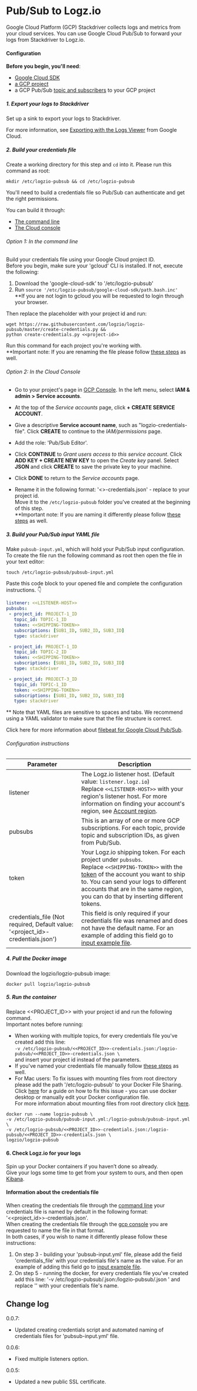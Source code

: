 # Pub/Sub to Logz.io

Google Cloud Platform (GCP) Stackdriver collects logs and metrics from your cloud services.
You can use Google Cloud Pub/Sub to forward your logs from Stackdriver to Logz.io.

#### Configuration

**Before you begin, you'll need**: 
* [Google Cloud SDK](https://cloud.google.com/sdk/docs/quickstarts)
* [a GCP project](https://console.cloud.google.com/projectcreate)
* a GCP Pub/Sub [topic and subscribers](https://cloud.google.com/pubsub/docs/quickstart-console) to your GCP project

<div class="tasklist">

##### 1. Export your logs to Stackdriver

Set up a sink to export your logs to Stackdriver.

For more information, see
[Exporting with the Logs Viewer](https://cloud.google.com/logging/docs/export/configure_export_v2)
from Google Cloud.

##### 2. Build your credentials file

Create a working directory for this step and `cd` into it.
Please run this command as root:

```shell
mkdir /etc/logzio-pubsub && cd /etc/logzio-pubsub
```

You'll need to build a credentials file so Pub/Sub can authenticate
and get the right permissions.

You can build it through:
* [The command line](#credentials-cmd) 
* [The Cloud console](#credentials-console)

<div id ="credentials-cmd">

###### Option 1: In the command line

Build your credentials file using your Google Cloud project ID.  
Before you begin, make sure your 'gcloud' CLI is installed. If not, execute the following:  
  1. Download the 'google-cloud-sdk' to '/etc/logzio-pubsub'
  2. Run  ```source '/etc/logzio-pubsub/google-cloud-sdk/path.bash.inc'```  
 **If you are not login to gcloud you will be requested to login through your browser.
 
Then replace the placeholder with your project id and run:

```shell
wget https://raw.githubusercontent.com/logzio/logzio-pubsub/master/create-credentials.py &&
python create-credentials.py <<project-id>>
```

Run this command for each project you're working with.  
**Important note: If you are renaming the file please follow [these steps](#cred-info) as well.


</div>
<div id ="credentials-console">

###### Option 2: In the Cloud Console

* Go to your project's page in [GCP Console](https://console.cloud.google.com).
In the left menu, select **IAM & admin > Service accounts**.

* At the top of the _Service accounts_ page, click **+ CREATE SERVICE ACCOUNT**.

* Give a descriptive **Service account name**, such as "logzio-credentials-file".
Click **CREATE** to continue to the _IAM/permissions_ page.

* Add the role: 'Pub/Sub Editor'.

* Click **CONTINUE** to _Grant users access to this service account_.
Click **ADD KEY + CREATE NEW KEY** to open the _Create key_ panel.
Select **JSON** and click **CREATE** to save the private key to your machine.

* Click **DONE** to return to the _Service accounts_ page.

* Rename it in the following format: '<<project-id>>-credentials.json' - replace to your project id.  
Move it to the `/etc/logzio-pubsub` folder you've created
at the beginning of this step.  
**Important note: If you are naming it differently please follow [these steps](#cred-info) as well.

</div>

##### 3. Build your Pub/Sub input YAML file

Make `pubsub-input.yml`, which will hold your Pub/Sub input configuration.  
To create the file run the following command as root then open the file in your text editor:
```shell
touch /etc/logzio-pubsub/pubsub-input.yml
```
Paste this code block to your opened file and complete the configuration instructions. 👇

```yaml
listener: <<LISTENER-HOST>>
pubsubs:
 - project_id: PROJECT-1_ID
   topic_id: TOPIC-1_ID
   token: <<SHIPPING-TOKEN>>
   subscriptions: [SUB1_ID, SUB2_ID, SUB3_ID]
   type: stackdriver

 - project_id: PROJECT-1_ID
   topic_id: TOPIC-2_ID
   token: <<SHIPPING-TOKEN>>
   subscriptions: [SUB1_ID, SUB2_ID, SUB3_ID]
   type: stackdriver

 - project_id: PROJECT-3_ID
   topic_id: TOPIC-1_ID
   token: <<SHIPPING-TOKEN>>
   subscriptions: [SUB1_ID, SUB2_ID, SUB3_ID]
   type: stackdriver
```
** Note that YAML files are sensitive to spaces and tabs. We recommend using a YAML validator to make sure that the file structure is correct.

Click here for more information about [filebeat for Google Cloud Pub/Sub](https://www.elastic.co/guide/en/beats/filebeat/master/filebeat-input-google-pubsub.html#filebeat-input-google-pubsub).
###### Configuration instructions

| Parameter | Description |
|---|---|
| listener | The Logz.io listener host. (Default value: `listener.logz.io`) <br> Replace `<<LISTENER-HOST>>` with your region's listener host. For more information on finding your account's region, see [Account region](https://docs.logz.io/user-guide/accounts/account-region.html). |
| pubsubs | This is an array of one or more GCP subscriptions. For each topic, provide topic and subscription IDs, as given from Pub/Sub. |
| token | Your Logz.io shipping token. For each project under `pubsubs`. <br> Replace `<<SHIPPING-TOKEN>>` with the [token](https://app.logz.io/#/dashboard/settings/general) of the account you want to ship to. You can send your logs to different accounts that are in the same region, you can do that by inserting different tokens. |
| credentials_file (Not required, Default value: '<project_id>-credentials.json') | This field is only required if your credentials file was renamed and does not have the default name. For an example of adding this field go to [input example file](https://github.com/logzio/logzio-pubsub/blob/master/pubsub-input-example.yml). |

##### 4. Pull the Docker image

Download the logzio/logzio-pubsub image:

```shell
docker pull logzio/logzio-pubsub
```

##### 5. Run the container

Replace <<PROJECT_ID>>  with your project id and run the following command.  
Important notes before running:

* When working with multiple topics, for every credentials file you've created add this line:  
```-v /etc/logzio-pubsub/<<PROJECT_ID>>-credentials.json:/logzio-pubsub/<<PROJECT_ID>>-credentials.json \```  
and insert your project id instead of the parameters. 
* If you've named your credentials file manually follow [these steps](#cred-info) as well.   
* For Mac users: To fix issues with mounting files from root directory please add the path '/etc/logzio-pubsub' to your Docker File Sharing. Click [here](https://medium.com/effy-tech/fixing-the-var-folders-error-in-docker-for-mac-v2-2-3-2a40e776132d) for a guide on how to fix this issue - you can use docker desktop or manually edit your Docker configuration file.  
For more information about mounting files from root directory click [here](https://docs.docker.com/docker-for-mac/osxfs/#namespaces).

```shell
docker run --name logzio-pubsub \
-v /etc/logzio-pubsub/pubsub-input.yml:/logzio-pubsub/pubsub-input.yml \
-v /etc/logzio-pubsub/<<PROJECT_ID>>-credentials.json:/logzio-pubsub/<<PROJECT_ID>>-credentials.json \
logzio/logzio-pubsub
```

#### 6. Check Logz.io for your logs

Spin up your Docker containers if you haven’t done so already.  
Give your logs some time to get from your system to ours,
and then open [Kibana](https://app.logz.io/#/dashboard/kibana).

<div id="cred-info">

####  Information about the credentials file
When creating the credentials file through the [command line](#credentials-cmd) your credentials file is named by default in the following format:  
'<<project_id>>-credentials.json'.  
When creating the credentials file through the [gcp console](#credentials-console) you are requested to name the file in that format.  
In both cases, if you wish to name it differently please follow these instructions:
1. On step 3 - building your 'pubsub-input.yml' file, please add the field 'credentials_file' with your credentials file's name as the value.
For an example of adding this field go to [input example file](https://github.com/logzio/logzio-pubsub/blob/master/pubsub-input-example.yml).
2. On step 5 - running the docker, for every credentials file you've created add this line:
'-v /etc/logzio-pubsub/<credentials-file-name>.json:/logzio-pubsub/<credentials-file-name>.json \'
and replace '<credentials-file-name>' with your credentials file's name.
</div>

## Change log
0.0.7:
   - Updated creating credentials script and automated naming of credentials files for 'pubsub-input.yml' file.

0.0.6:
   - Fixed multiple listeners option.

0.0.5:
   - Updated a new public SSL certificate.


</div>
